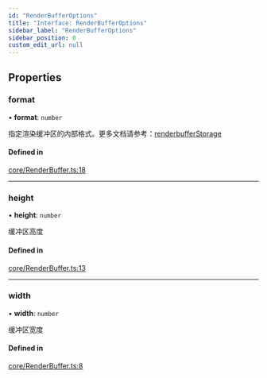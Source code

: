 ```yaml
---
id: "RenderBufferOptions"
title: "Interface: RenderBufferOptions"
sidebar_label: "RenderBufferOptions"
sidebar_position: 0
custom_edit_url: null
---
```


## Properties

### format

• **format**: `number`

指定渲染缓冲区的内部格式。更多文档请参考：[renderbufferStorage](https://developer.mozilla.org/zh-CN/docs/Web/API/WebGLRenderingContext/renderbufferStorage)

#### Defined in

[core/RenderBuffer.ts:18](https://github.com/sakitam-gis/vis-engine/blob/master/src/core/RenderBuffer.ts?at&#x3D;1f0fb3d#line&#x3D;18)

___

### height

• **height**: `number`

缓冲区高度

#### Defined in

[core/RenderBuffer.ts:13](https://github.com/sakitam-gis/vis-engine/blob/master/src/core/RenderBuffer.ts?at&#x3D;1f0fb3d#line&#x3D;13)

___

### width

• **width**: `number`

缓冲区宽度

#### Defined in

[core/RenderBuffer.ts:8](https://github.com/sakitam-gis/vis-engine/blob/master/src/core/RenderBuffer.ts?at&#x3D;1f0fb3d#line&#x3D;8)
